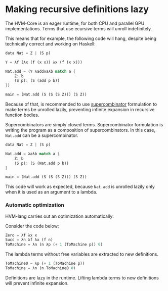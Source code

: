 # Making recursive definitions lazy

The HVM-Core is an eager runtime, for both CPU and parallel GPU implementations. Terms that use ecursive terms will unroll indefinitely.

This means that for example, the following code will hang, despite being technically correct and working on Haskell:

```rs
data Nat = Z | (S p)

Y = λf (λx (f (x x)) λx (f (x x)))

Nat.add = (Y λaddλaλb match a {
	Z: b
	(S p): (S (add p b))
})

main = (Nat.add (S (S (S Z))) (S Z))
```

Because of that, is recommended to use [supercombinator](https://en.wikipedia.org/wiki/Supercombinator) formulation to make terms be unrolled lazily, preventing infinite expansion in recursive function bodies.

Supercombinators are simply closed terms. Supercombinator formulation is writing the program as a composition of supercombinators. In this case, `Nat.add` can be a supercombinator.

```rs
data Nat = Z | (S p)

Nat.add = λaλb match a {
	Z: b
	(S p): (S (Nat.add p b))
}

main = (Nat.add (S (S (S Z))) (S Z))
```

This code will work as expected, because `Nat.add` is unrolled lazily only when it is used as an argument to a lambda.

### Automatic optimization

HVM-lang carries out an optimization automatically:

Consider the code below:
```rs
Zero = λf λx x
Succ = λn λf λx (f n)
ToMachine = λn (n λp (+ 1 (ToMachine p)) 0)
```
The lambda terms without free variables are extracted to new definitions.
```rs
ToMachine0 = λp (+ 1 (ToMachine p))
ToMachine = λn (n ToMachine0 0)
```
Definitions are lazy in the runtime. Lifting lambda terms to new definitions will prevent infinite expansion.
